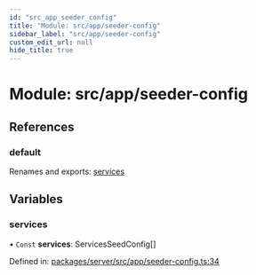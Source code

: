 ```yaml
---
id: "src_app_seeder_config"
title: "Module: src/app/seeder-config"
sidebar_label: "src/app/seeder-config"
custom_edit_url: null
hide_title: true
---
```


# Module: src/app/seeder-config

## References

### default

Renames and exports: [services](src_app_seeder_config.md#services)

## Variables

### services

• `Const` **services**: ServicesSeedConfig[]

Defined in: [packages/server/src/app/seeder-config.ts:34](https://github.com/xr3ngine/xr3ngine/blob/66a84a950/packages/server/src/app/seeder-config.ts#L34)
